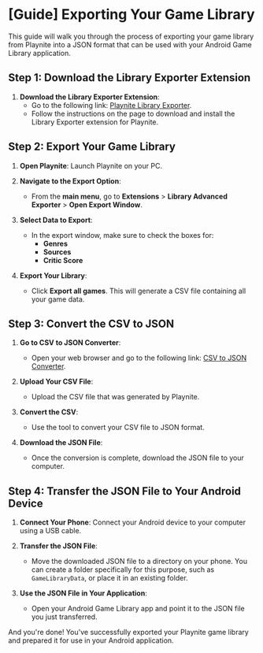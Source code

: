 # [Guide] Exporting Your Game Library

This guide will walk you through the process of exporting your game library from Playnite into a JSON format that can be used with your Android Game Library application.

## Step 1: Download the Library Exporter Extension

1. **Download the Library Exporter Extension**: 
   - Go to the following link: [Playnite Library Exporter](https://playnite.link/addons.html#LibraryExporter_54bf64c6-c453-4cbc-92f8-4960b56f930e).
   - Follow the instructions on the page to download and install the Library Exporter extension for Playnite.

## Step 2: Export Your Game Library

1. **Open Playnite**: Launch Playnite on your PC.
   
2. **Navigate to the Export Option**: 
   - From the **main menu**, go to **Extensions** > **Library Advanced Exporter** > **Open Export Window**.

3. **Select Data to Export**:
   - In the export window, make sure to check the boxes for:
     - **Genres**
     - **Sources**
     - **Critic Score**

4. **Export Your Library**: 
   - Click **Export all games**. This will generate a CSV file containing all your game data.

## Step 3: Convert the CSV to JSON

1. **Go to CSV to JSON Converter**: 
   - Open your web browser and go to the following link: [CSV to JSON Converter](https://csvjson.com/csv2json).

2. **Upload Your CSV File**: 
   - Upload the CSV file that was generated by Playnite.

3. **Convert the CSV**: 
   - Use the tool to convert your CSV file to JSON format.

4. **Download the JSON File**: 
   - Once the conversion is complete, download the JSON file to your computer.

## Step 4: Transfer the JSON File to Your Android Device

1. **Connect Your Phone**: Connect your Android device to your computer using a USB cable.

2. **Transfer the JSON File**: 
   - Move the downloaded JSON file to a directory on your phone. You can create a folder specifically for this purpose, such as `GameLibraryData`, or place it in an existing folder.

3. **Use the JSON File in Your Application**: 
   - Open your Android Game Library app and point it to the JSON file you just transferred.

And you're done! You've successfully exported your Playnite game library and prepared it for use in your Android application.
